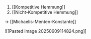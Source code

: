 1. [[Kompetitive Hemmung]]
2. [[Nicht-Kompetitive Hemmung]]

-> [[Michaelis-Menten-Konstante]]


![[Pasted image 20250609114824.png]]